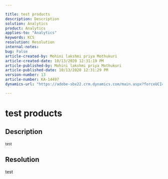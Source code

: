 ```yaml
---

title: test products  
description: Description  
solution: Analytics  
product: Analytics  
applies-to: "Analytics"  
keywords: KCS  
resolution: Resolution  
internal-notes:   
bug: False  
article-created-by: Mohini lakshmi priya Mothukuri  
article-created-date: 10/13/2020 12:31:19 PM  
article-published-by: Mohini lakshmi priya Mothukuri  
article-published-date: 10/13/2020 12:31:29 PM  
version-number: 13  
article-number: KA-14497  
dynamics-url: "https://adobe-sbx22.crm.dynamics.com/main.aspx?forceUCI=1&pagetype=entityrecord&etn=knowledgearticle&id=eba4cefb-4f0d-eb11-a813-000d3a98f7e7"

---
```


# test products

## Description

<div data-wrapper="true" style="font-size:12px;font-family:'Segoe UI','Helvetica Neue',sans-serif;">


test

</div>




## Resolution

test

